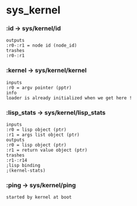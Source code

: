 # sys_kernel

### :id -> sys/kernel/id

```code
outputs
:r0-:r1 = node id (node_id)
trashes
:r0-:r1
```

### :kernel -> sys/kernel/kernel

```code
inputs
:r0 = argv pointer (pptr)
info
loader is already initialized when we get here !
```

### :lisp_stats -> sys/kernel/lisp_stats

```code
inputs
:r0 = lisp object (ptr)
:r1 = args list object (ptr)
outputs
:r0 = lisp object (ptr)
:r1 = return value object (ptr)
trashes
:r1-:r14
;lisp binding
;(kernel-stats)
```

### :ping -> sys/kernel/ping

```code
started by kernel at boot
```

